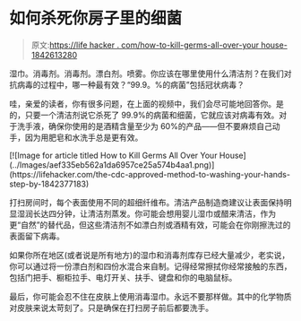 # 如何杀死你房子里的细菌

> 原文:[https://life hacker . com/how-to-kill-germs-all-over-your house-1842613280](https://lifehacker.com/how-to-kill-germs-all-over-your-house-1842613280)

湿巾。消毒剂。消毒剂。漂白剂。喷雾。你应该在哪里使用什么清洁剂？在我们对抗病毒的过程中，哪一种最有效？“99.9。%的病菌”包括冠状病毒？

哇，亲爱的读者，你有很多问题，在上面的视频中，我们会尽可能地回答你。是的，只要一个清洁剂说它杀死了 99.9%的病菌和细菌，它就应该对病毒有效。对于洗手液，确保你使用的是酒精含量至少为 60%的产品——但不要麻烦自己动手，因为用肥皂和水洗手总是更有效。

<aside data-commerce-source="inset" class="sc-16a0mhj-2 gAjHzr">[![Image for article titled How to Kill Germs All Over Your House](../Images/aef335eb562a1da6957ce25a574b4aa1.png)](https://lifehacker.com/the-cdc-approved-method-to-washing-your-hands-step-by-1842377183)</aside>

打扫房间时，每个表面使用不同的超细纤维布。清洁产品制造商建议让表面保持明显湿润长达四分钟，让清洁剂蒸发。你可能会想用婴儿湿巾或醋来清洁，作为更“自然”的替代品，但这些清洁剂不如漂白剂或酒精有效，可能会在你刚擦洗过的表面留下病毒。

如果你所在地区(或者说是所有地方)的湿巾和消毒剂库存已经大量减少，老实说，你可以通过将一份漂白剂和四份水混合来自制。记得经常擦拭你经常接触的东西，包括门把手、橱柜拉手、电灯开关、扶手、键盘和你的电脑鼠标。

最后，你可能会忍不住在皮肤上使用消毒湿巾。永远不要那样做。其中的化学物质对皮肤来说太苛刻了。只是确保在打扫房子前后都要洗手。